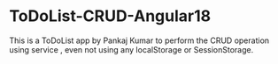 # ToDoList-CRUD-Angular18
This is a ToDoList app by Pankaj Kumar to perform the CRUD operation using service , even not using any localStorage or SessionStorage.
